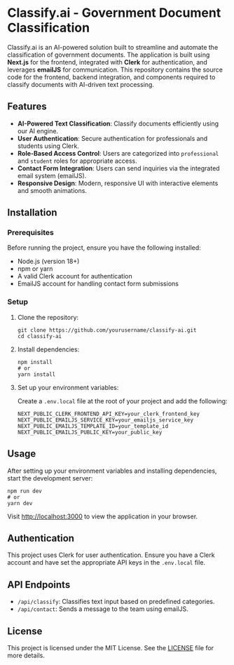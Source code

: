 <h1>Classify.ai - Government Document Classification</h1>

<p>Classify.ai is an AI-powered solution built to streamline and automate the classification of government documents. The application is built using <strong>Next.js</strong> for the frontend, integrated with <strong>Clerk</strong> for authentication, and leverages <strong>emailJS</strong> for communication. This repository contains the source code for the frontend, backend integration, and components required to classify documents with AI-driven text processing.</p>

<h2>Features</h2>
<ul>
  <li><strong>AI-Powered Text Classification</strong>: Classify documents efficiently using our AI engine.</li>
  <li><strong>User Authentication</strong>: Secure authentication for professionals and students using Clerk.</li>
  <li><strong>Role-Based Access Control</strong>: Users are categorized into <code>professional</code> and <code>student</code> roles for appropriate access.</li>
  <li><strong>Contact Form Integration</strong>: Users can send inquiries via the integrated email system (emailJS).</li>
  <li><strong>Responsive Design</strong>: Modern, responsive UI with interactive elements and smooth animations.</li>
</ul>

<h2 id="installation">Installation</h2>

<h3>Prerequisites</h3>
<p>Before running the project, ensure you have the following installed:</p>
<ul>
  <li>Node.js (version 18+)</li>
  <li>npm or yarn</li>
  <li>A valid Clerk account for authentication</li>
  <li>EmailJS account for handling contact form submissions</li>
</ul>

<h3>Setup</h3>
<ol>
  <li>Clone the repository:</li>
  <pre><code>git clone https://github.com/yourusername/classify-ai.git
cd classify-ai
</code></pre>
  <li>Install dependencies:</li>
  <pre><code>npm install
# or
yarn install
</code></pre>
  <li>Set up your environment variables:</li>
  <p>Create a <code>.env.local</code> file at the root of your project and add the following:</p>
  <pre><code>NEXT_PUBLIC_CLERK_FRONTEND_API_KEY=your_clerk_frontend_key
NEXT_PUBLIC_EMAILJS_SERVICE_KEY=your_emailjs_service_key
NEXT_PUBLIC_EMAILJS_TEMPLATE_ID=your_template_id
NEXT_PUBLIC_EMAILJS_PUBLIC_KEY=your_public_key
</code></pre>
</ol>

<h2 id="usage">Usage</h2>
<p>After setting up your environment variables and installing dependencies, start the development server:</p>
<pre><code>npm run dev
# or
yarn dev
</code></pre>
<p>Visit <a href="http://localhost:3000">http://localhost:3000</a> to view the application in your browser.</p>

<h2 id="authentication">Authentication</h2>
<p>This project uses Clerk for user authentication. Ensure you have a Clerk account and have set the appropriate API keys in the <code>.env.local</code> file.<p>

<h2 id="api-endpoints">API Endpoints</h2>
<ul>
  <li><code>/api/classify</code>: Classifies text input based on predefined categories.</li>
  <li><code>/api/contact</code>: Sends a message to the team using emailJS.</li>
</ul>

<h2 id="license">License</h2>
<p>This project is licensed under the MIT License. See the <a href="LICENSE">LICENSE</a> file for more details.</p>

